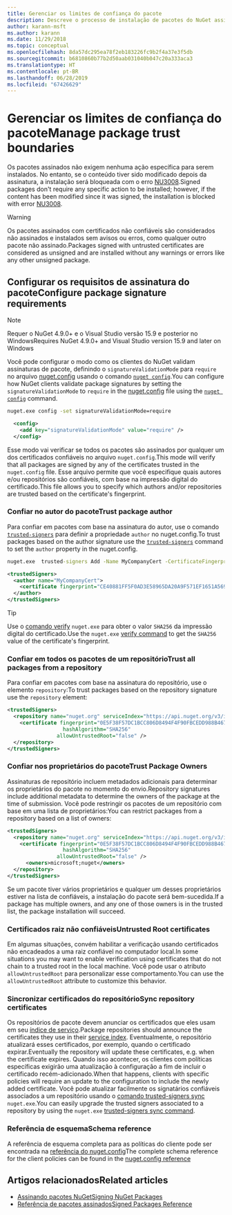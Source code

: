 ```yaml
---
title: Gerenciar os limites de confiança do pacote
description: Descreve o processo de instalação de pacotes do NuGet assinados e de definição das configurações de confiança de assinatura de pacotes.
author: karann-msft
ms.author: karann
ms.date: 11/29/2018
ms.topic: conceptual
ms.openlocfilehash: 8da57dc295ea78f2eb183226fc9b2f4a37e3f5db
ms.sourcegitcommit: b6810860b77b2d50aab031040b047c20a333aca3
ms.translationtype: HT
ms.contentlocale: pt-BR
ms.lasthandoff: 06/28/2019
ms.locfileid: "67426629"
---
```

# <a name="manage-package-trust-boundaries"></a><span data-ttu-id="b93d2-103">Gerenciar os limites de confiança do pacote</span><span class="sxs-lookup"><span data-stu-id="b93d2-103">Manage package trust boundaries</span></span>

<span data-ttu-id="b93d2-104">Os pacotes assinados não exigem nenhuma ação específica para serem instalados. No entanto, se o conteúdo tiver sido modificado depois da assinatura, a instalação será bloqueada com o erro [NU3008](../reference/errors-and-warnings/NU3008.md).</span><span class="sxs-lookup"><span data-stu-id="b93d2-104">Signed packages don't require any specific action to be installed; however, if the content has been modified since it was signed, the installation is blocked with error [NU3008](../reference/errors-and-warnings/NU3008.md).</span></span>

> [!Warning]
> <span data-ttu-id="b93d2-105">Os pacotes assinados com certificados não confiáveis são considerados não assinados e instalados sem avisos ou erros, como qualquer outro pacote não assinado.</span><span class="sxs-lookup"><span data-stu-id="b93d2-105">Packages signed with untrusted certificates are considered as unsigned and are installed without any warnings or errors like any other unsigned package.</span></span>

## <a name="configure-package-signature-requirements"></a><span data-ttu-id="b93d2-106">Configurar os requisitos de assinatura do pacote</span><span class="sxs-lookup"><span data-stu-id="b93d2-106">Configure package signature requirements</span></span>

> [!Note]
> <span data-ttu-id="b93d2-107">Requer o NuGet 4.9.0+ e o Visual Studio versão 15.9 e posterior no Windows</span><span class="sxs-lookup"><span data-stu-id="b93d2-107">Requires NuGet 4.9.0+ and Visual Studio version 15.9 and later on Windows</span></span>

<span data-ttu-id="b93d2-108">Você pode configurar o modo como os clientes do NuGet validam assinaturas de pacote, definindo o `signatureValidationMode` para `require` no arquivo [nuget.config](../reference/nuget-config-file.md) usando o comando [`nuget config`](../tools/cli-ref-config.md).</span><span class="sxs-lookup"><span data-stu-id="b93d2-108">You can configure how NuGet clients validate package signatures by setting the `signatureValidationMode` to `require` in the [nuget.config](../reference/nuget-config-file.md) file using the [`nuget config`](../tools/cli-ref-config.md) command.</span></span>

```cmd
nuget.exe config -set signatureValidationMode=require
```

```xml
  <config>
    <add key="signatureValidationMode" value="require" />
  </config>
```

<span data-ttu-id="b93d2-109">Esse modo vai verificar se todos os pacotes são assinados por qualquer um dos certificados confiáveis no arquivo `nuget.config`.</span><span class="sxs-lookup"><span data-stu-id="b93d2-109">This mode will verify that all packages are signed by any of the certificates trusted in the `nuget.config` file.</span></span> <span data-ttu-id="b93d2-110">Esse arquivo permite que você especifique quais autores e/ou repositórios são confiáveis, com base na impressão digital do certificado.</span><span class="sxs-lookup"><span data-stu-id="b93d2-110">This file allows you to specify which authors and/or repositories are trusted based on the certificate's fingerprint.</span></span>

### <a name="trust-package-author"></a><span data-ttu-id="b93d2-111">Confiar no autor do pacote</span><span class="sxs-lookup"><span data-stu-id="b93d2-111">Trust package author</span></span>

<span data-ttu-id="b93d2-112">Para confiar em pacotes com base na assinatura do autor, use o comando [`trusted-signers`](../tools/cli-ref-trusted-signers.md) para definir a propriedade `author` no nuget.config.</span><span class="sxs-lookup"><span data-stu-id="b93d2-112">To trust packages based on the author signature use the [`trusted-signers`](../tools/cli-ref-trusted-signers.md) command to set the `author` property in the nuget.config.</span></span>

```cmd
nuget.exe  trusted-signers Add -Name MyCompanyCert -CertificateFingerprint CE40881FF5F0AD3E58965DA20A9F571EF1651A56933748E1BF1C99E537C4E039 -FingerprintAlgorithm SHA256
```

```xml
<trustedSigners>
  <author name="MyCompanyCert">
    <certificate fingerprint="CE40881FF5F0AD3E58965DA20A9F571EF1651A56933748E1BF1C99E537C4E039" hashAlgorithm="SHA256" allowUntrustedRoot="false" />
  </author>
</trustedSigners>
```

>[!TIP]
><span data-ttu-id="b93d2-113">Use o [comando verify](../tools/cli-ref-verify.md) `nuget.exe` para obter o valor `SHA256` da impressão digital do certificado.</span><span class="sxs-lookup"><span data-stu-id="b93d2-113">Use the `nuget.exe` [verify command](../tools/cli-ref-verify.md) to get the `SHA256` value of the certificate's fingerprint.</span></span>


### <a name="trust-all-packages-from-a-repository"></a><span data-ttu-id="b93d2-114">Confiar em todos os pacotes de um repositório</span><span class="sxs-lookup"><span data-stu-id="b93d2-114">Trust all packages from a repository</span></span>

<span data-ttu-id="b93d2-115">Para confiar em pacotes com base na assinatura do repositório, use o elemento `repository`:</span><span class="sxs-lookup"><span data-stu-id="b93d2-115">To trust packages based on the repository signature use the `repository` element:</span></span>

```xml
<trustedSigners>  
  <repository name="nuget.org" serviceIndex="https://api.nuget.org/v3/index.json">
    <certificate fingerprint="0E5F38F57DC1BCC806D8494F4F90FBCEDD988B4676070...." 
                  hashAlgorithm="SHA256" 
                allowUntrustedRoot="false" />
  </repository>
</trustedSigners>
```

### <a name="trust-package-owners"></a><span data-ttu-id="b93d2-116">Confiar nos proprietários do pacote</span><span class="sxs-lookup"><span data-stu-id="b93d2-116">Trust Package Owners</span></span>

<span data-ttu-id="b93d2-117">Assinaturas de repositório incluem metadados adicionais para determinar os proprietários do pacote no momento do envio.</span><span class="sxs-lookup"><span data-stu-id="b93d2-117">Repository signatures include additional metadata to determine the owners of the package at the time of submission.</span></span> <span data-ttu-id="b93d2-118">Você pode restringir os pacotes de um repositório com base em uma lista de proprietários:</span><span class="sxs-lookup"><span data-stu-id="b93d2-118">You can restrict packages from a repository based on a list of owners:</span></span>

```xml
<trustedSigners>  
  <repository name="nuget.org" serviceIndex="https://api.nuget.org/v3/index.json">
    <certificate fingerprint="0E5F38F57DC1BCC806D8494F4F90FBCEDD988B4676070...." 
                  hashAlgorithm="SHA256" 
                allowUntrustedRoot="false" />
      <owners>microsoft;nuget</owners>
  </repository>
</trustedSigners>
```

<span data-ttu-id="b93d2-119">Se um pacote tiver vários proprietários e qualquer um desses proprietários estiver na lista de confiáveis, a instalação do pacote será bem-sucedida.</span><span class="sxs-lookup"><span data-stu-id="b93d2-119">If a package has multiple owners, and any one of those owners is in the trusted list, the package installation will succeed.</span></span>

### <a name="untrusted-root-certificates"></a><span data-ttu-id="b93d2-120">Certificados raiz não confiáveis</span><span class="sxs-lookup"><span data-stu-id="b93d2-120">Untrusted Root certificates</span></span>

<span data-ttu-id="b93d2-121">Em algumas situações, convém habilitar a verificação usando certificados não encadeados a uma raiz confiável no computador local.</span><span class="sxs-lookup"><span data-stu-id="b93d2-121">In some situations you may want to enable verification using certificates that do not chain to a trusted root in the local machine.</span></span> <span data-ttu-id="b93d2-122">Você pode usar o atributo `allowUntrustedRoot` para personalizar esse comportamento.</span><span class="sxs-lookup"><span data-stu-id="b93d2-122">You can use the `allowUntrustedRoot` attribute to customize this behavior.</span></span>

### <a name="sync-repository-certificates"></a><span data-ttu-id="b93d2-123">Sincronizar certificados do repositório</span><span class="sxs-lookup"><span data-stu-id="b93d2-123">Sync repository certificates</span></span>

<span data-ttu-id="b93d2-124">Os repositórios de pacote devem anunciar os certificados que eles usam em seu [índice de serviço](../api/service-index.md).</span><span class="sxs-lookup"><span data-stu-id="b93d2-124">Package repositories should announce the certificates they use in their [service index](../api/service-index.md).</span></span> <span data-ttu-id="b93d2-125">Eventualmente, o repositório atualizará esses certificados, por exemplo, quando o certificado expirar.</span><span class="sxs-lookup"><span data-stu-id="b93d2-125">Eventually the repository will update these certificates, e.g. when the certificate expires.</span></span> <span data-ttu-id="b93d2-126">Quando isso acontecer, os clientes com políticas específicas exigirão uma atualização à configuração a fim de incluir o certificado recém-adicionado.</span><span class="sxs-lookup"><span data-stu-id="b93d2-126">When that happens, clients with specific policies will require an update to the configuration to include the newly added certificate.</span></span> <span data-ttu-id="b93d2-127">Você pode atualizar facilmente os signatários confiáveis associados a um repositório usando o [comando trusted-signers sync](../tools/cli-ref-trusted-signers.md#nuget-trusted-signers-sync--name-) `nuget.exe`.</span><span class="sxs-lookup"><span data-stu-id="b93d2-127">You can easily upgrade the trusted signers associated to a repository by using the `nuget.exe` [trusted-signers sync command](../tools/cli-ref-trusted-signers.md#nuget-trusted-signers-sync--name-).</span></span>

### <a name="schema-reference"></a><span data-ttu-id="b93d2-128">Referência de esquema</span><span class="sxs-lookup"><span data-stu-id="b93d2-128">Schema reference</span></span>

<span data-ttu-id="b93d2-129">A referência de esquema completa para as políticas do cliente pode ser encontrada na [referência do nuget.config](../reference/nuget-config-file.md#trustedsigners-section)</span><span class="sxs-lookup"><span data-stu-id="b93d2-129">The complete schema reference for the client policies can be found in the [nuget.config reference](../reference/nuget-config-file.md#trustedsigners-section)</span></span>

## <a name="related-articles"></a><span data-ttu-id="b93d2-130">Artigos relacionados</span><span class="sxs-lookup"><span data-stu-id="b93d2-130">Related articles</span></span>

- [<span data-ttu-id="b93d2-131">Assinando pacotes NuGet</span><span class="sxs-lookup"><span data-stu-id="b93d2-131">Signing NuGet Packages</span></span>](../create-packages/Sign-a-Package.md)
- [<span data-ttu-id="b93d2-132">Referência de pacotes assinados</span><span class="sxs-lookup"><span data-stu-id="b93d2-132">Signed Packages Reference</span></span>](../reference/Signed-Packages-Reference.md)
